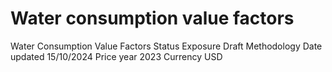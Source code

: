 # Water consumption value factors

Water Consumption Value Factors	
Status	Exposure Draft Methodology
Date updated	15/10/2024
Price year	2023
Currency	USD